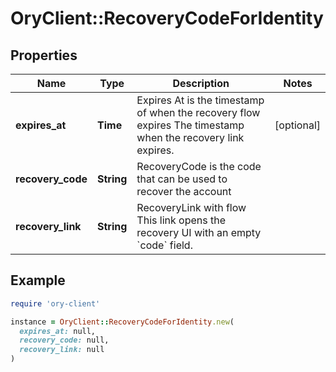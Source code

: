 # OryClient::RecoveryCodeForIdentity

## Properties

| Name | Type | Description | Notes |
| ---- | ---- | ----------- | ----- |
| **expires_at** | **Time** | Expires At is the timestamp of when the recovery flow expires  The timestamp when the recovery link expires. | [optional] |
| **recovery_code** | **String** | RecoveryCode is the code that can be used to recover the account |  |
| **recovery_link** | **String** | RecoveryLink with flow  This link opens the recovery UI with an empty &#x60;code&#x60; field. |  |

## Example

```ruby
require 'ory-client'

instance = OryClient::RecoveryCodeForIdentity.new(
  expires_at: null,
  recovery_code: null,
  recovery_link: null
)
```

